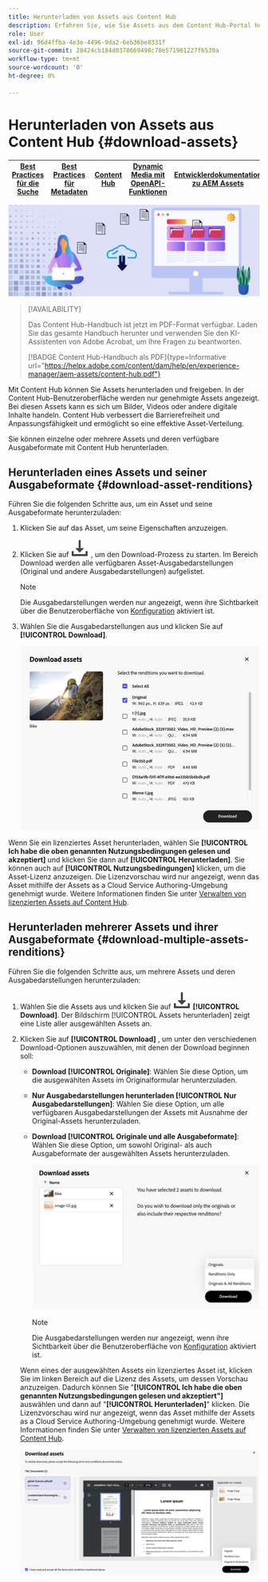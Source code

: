 ```yaml
---
title: Herunterladen von Assets aus Content Hub
description: Erfahren Sie, wie Sie Assets aus dem Content Hub-Portal herunterladen
role: User
exl-id: 96d4ffba-4e3e-4496-9da2-6eb36be8331f
source-git-commit: 28424cb184d0378669498c78e571961227f6539a
workflow-type: tm+mt
source-wordcount: '0'
ht-degree: 0%

---
```


# Herunterladen von Assets aus Content Hub {#download-assets}

| [Best Practices für die Suche](/help/assets/search-best-practices.md) | [Best Practices für Metadaten](/help/assets/metadata-best-practices.md) | [Content Hub](/help/assets/product-overview.md) | [Dynamic Media mit OpenAPI-Funktionen](/help/assets/dynamic-media-open-apis-overview.md) | [Entwicklerdokumentation zu AEM Assets](https://developer.adobe.com/experience-cloud/experience-manager-apis/) |
| ------------- | --------------------------- |---------|----|-----|

<!-- ![Download assets](assets/download-asset.jpg) -->
![Herunterladen von Assets](assets/download-asset-genstudio.jpeg)

>[!AVAILABILITY]
>
>Das Content Hub-Handbuch ist jetzt im PDF-Format verfügbar. Laden Sie das gesamte Handbuch herunter und verwenden Sie den KI-Assistenten von Adobe Acrobat, um Ihre Fragen zu beantworten.
>
>[!BADGE Content Hub-Handbuch als PDF]{type=Informative url="https://helpx.adobe.com/content/dam/help/en/experience-manager/aem-assets/content-hub.pdf"}

Mit Content Hub können Sie Assets herunterladen und freigeben. In der Content Hub-Benutzeroberfläche werden nur genehmigte Assets angezeigt. Bei diesen Assets kann es sich um Bilder, Videos oder andere digitale Inhalte handeln. Content Hub verbessert die Barrierefreiheit und Anpassungsfähigkeit und ermöglicht so eine effektive Asset-Verteilung.

Sie können einzelne oder mehrere Assets und deren verfügbare Ausgabeformate mit Content Hub herunterladen.

## Herunterladen eines Assets und seiner Ausgabeformate {#download-asset-renditions}

Führen Sie die folgenden Schritte aus, um ein Asset und seine Ausgabeformate herunterzuladen:

1. Klicken Sie auf das Asset, um seine Eigenschaften anzuzeigen.

1. Klicken Sie auf ![Download](/help/assets/assets/download-icon.svg) , um den Download-Prozess zu starten. Im Bereich Download werden alle verfügbaren Asset-Ausgabedarstellungen (Original und andere Ausgabedarstellungen) aufgelistet.

   >[!NOTE]
   >
   Die Ausgabedarstellungen werden nur angezeigt, wenn ihre Sichtbarkeit über die Benutzeroberfläche von [Konfiguration](/help/assets/configure-content-hub-ui-options.md#renditions-content-hub) aktiviert ist.

1. Wählen Sie die Ausgabedarstellungen aus und klicken Sie auf **[!UICONTROL Download]**.

   ![Herunterladen einzelner Asset-Ausgabedarstellungen](/help/assets/assets/download-single-asset-renditions.png)


Wenn Sie ein lizenziertes Asset herunterladen, wählen Sie **[!UICONTROL Ich habe die oben genannten Nutzungsbedingungen gelesen und akzeptiert]** und klicken Sie dann auf **[!UICONTROL Herunterladen]**. Sie können auch auf **[!UICONTROL Nutzungsbedingungen]** klicken, um die Asset-Lizenz anzuzeigen. Die Lizenzvorschau wird nur angezeigt, wenn das Asset mithilfe der Assets as a Cloud Service Authoring-Umgebung genehmigt wurde. Weitere Informationen finden Sie unter [Verwalten von lizenzierten Assets auf Content Hub](/help/assets/manage-licensed-assets-on-content-hub.md).

## Herunterladen mehrerer Assets und ihrer Ausgabeformate {#download-multiple-assets-renditions}

Führen Sie die folgenden Schritte aus, um mehrere Assets und deren Ausgabedarstellungen herunterzuladen:

1. Wählen Sie die Assets aus und klicken Sie auf ![download](/help/assets/assets/download-icon.svg) **[!UICONTROL Download]**. Der Bildschirm [!UICONTROL Assets herunterladen] zeigt eine Liste aller ausgewählten Assets an.
1. Klicken Sie auf **[!UICONTROL Download]** , um unter den verschiedenen Download-Optionen auszuwählen, mit denen der Download beginnen soll:

   * **Download [!UICONTROL Originale]**: Wählen Sie diese Option, um die ausgewählten Assets im Originalformular herunterzuladen.
   * **Nur Ausgabedarstellungen herunterladen [!UICONTROL Nur Ausgabedarstellungen]**: Wählen Sie diese Option, um alle verfügbaren Ausgabedarstellungen der Assets mit Ausnahme der Original-Assets herunterzuladen.
   * **Download [!UICONTROL Originale und alle Ausgabeformate]**: Wählen Sie diese Option, um sowohl Original- als auch Ausgabeformate der ausgewählten Assets herunterzuladen.

     ![Mehrere Ausgabedarstellungen herunterladen](/help/assets/assets/download-multiple-renditions.png)

     >[!NOTE]
     >
     Die Ausgabedarstellungen werden nur angezeigt, wenn ihre Sichtbarkeit über die Benutzeroberfläche von [Konfiguration](/help/assets/configure-content-hub-ui-options.md#renditions-content-hub) aktiviert ist.

   Wenn eines der ausgewählten Assets ein lizenziertes Asset ist, klicken Sie im linken Bereich auf die Lizenz des Assets, um dessen Vorschau anzuzeigen. Dadurch können Sie &quot;**[!UICONTROL Ich habe die oben genannten Nutzungsbedingungen gelesen und akzeptiert&quot;]** auswählen und dann auf &quot;**[!UICONTROL Herunterladen]**&quot; klicken. Die Lizenzvorschau wird nur angezeigt, wenn das Asset mithilfe der Assets as a Cloud Service Authoring-Umgebung genehmigt wurde. Weitere Informationen finden Sie unter [Verwalten von lizenzierten Assets auf Content Hub](/help/assets/manage-licensed-assets-on-content-hub.md).

   ![Herunterladen mehrerer Lizenzen](/help/assets/assets/download-multiple-license.png)

<!--1. On the Content Hub homepage, select the asset and click **Download**. The **Download assets** dialog box displays a license or list of licenses associated with the selected assets in the left pane. 
1. Click a license in the left pane to see its PDF in the middle pane and the associated assets with it in the right pane. The license PDF preview is displayed only if the license is approved in your Assets as a Cloud Service environment. [Approve the license PDFs](/help/assets/approve-assets-content-hub.md) of the selected assets to see their previews.
1. Optional: Click ![remove-icon](/help/assets/assets/remove-icon.svg) to remove a license from the dialog box.
1. Select **I have read and accept all the terms and conditions mentioned above.** 
1. Click **Download** to download the selected assets.-->

<!---This dialog box displays the list of licenses associated with the selected assets in the left pane. Select a license to preview its terms and conditions (in pdf format) in the middle pane and the preview of the associated assets to the license in the right. Reviewed licenses are highlighted in light blue.


The dialog box that displays depends on whether the download list includes expired assets or only non-expired assets. <br/>
**Download expired assets dialog box:** This dialog box displays the expired assets' preview along with their expiry date in the left pane. The expired assets' count out of total selected displays in the right pane. Click **Proceed with all assets** to download expired assets with other assets (if present). The Download assets dialog box displays. See the [Download assets dialog box](#Download-asset-dialog-box) to proceed further.
    
    >[!NOTE]
    >
    >[Enable the download option for expired assets](/help/assets/configure-content-hub-ui-options.md#expired-assets-content-hub) to download them. Only expired assets that have enabled downloading are available for download.

   <a id="Download-asset-dialog-box"></a> **Download assets dialog box:** This dialog box displays the list of licenses associated with the selected assets in the left pane. Select a license to preview its terms and conditions (in pdf format) in the middle pane and the associated assets' preview and their count in the right pane. Reviewed licenses are highlighted in light blue.

    >[!NOTE]
    >
    > The **Download Asset dialog box** previews licensing terms and conditions only for approved licenses. [Approve the assets' licenses](/help/assets/approve-assets-content-hub.md) before downloading them to preview their licensing terms in the **Download Asset dialog box**.

1. Click  ![remove-icon](/help/assets/assets/remove-icon.svg) to remove a license from the download dialog box. 

1. Accept the terms and conditions and then click **Download** to download assets associated with the available licenses in the left pane.-->
<!--![download-multiple-license](/help/assets/assets/download-multiple-license.png)-->

<!---
### Download non-licensed Assets {#download-non-licensed-assets}

 To download non-licensed assets, select the assets and click ![download](/help/assets/assets/download-icon.svg) from the top rail.-->







